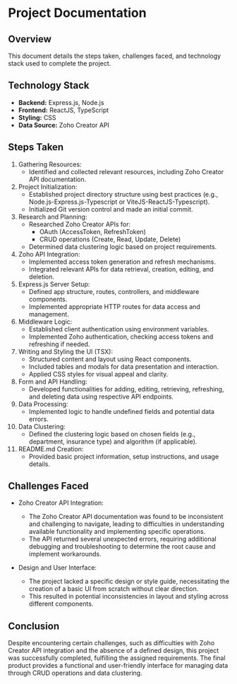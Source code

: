 # Project Documentation

## Overview

This document details the steps taken, challenges faced, and technology stack used to complete the project.

## Technology Stack

- **Backend:** Express.js, Node.js
- **Frontend:** ReactJS, TypeScript
- **Styling:** CSS
- **Data Source:** Zoho Creator API

## Steps Taken

1. Gathering Resources:
    - Identified and collected relevant resources, including Zoho Creator API documentation.
2. Project Initialization:
    - Established project directory structure using best practices (e.g., Node.js-Express.js-Typescript or ViteJS-ReactJS-Typescript).
    - Initialized Git version control and made an initial commit.
3. Research and Planning:
    - Researched Zoho Creator APIs for:
        - OAuth (AccessToken, RefreshToken)
        - CRUD operations (Create, Read, Update, Delete)
    - Determined data clustering logic based on project requirements.
4. Zoho API Integration:
    - Implemented access token generation and refresh mechanisms.
    - Integrated relevant APIs for data retrieval, creation, editing, and deletion.
5. Express.js Server Setup:
    - Defined app structure, routes, controllers, and middleware components.
    - Implemented appropriate HTTP routes for data access and management.
6. Middleware Logic:
    - Established client authentication using environment variables.
    - Implemented Zoho authentication, checking access tokens and refreshing if needed.
7. Writing and Styling the UI (TSX):
    - Structured content and layout using React components.
    - Included tables and modals for data presentation and interaction.
    - Applied CSS styles for visual appeal and clarity.
8. Form and API Handling:
    - Developed functionalities for adding, editing, retrieving, refreshing, and deleting data using respective API endpoints.
9. Data Processing:
    - Implemented logic to handle undefined fields and potential data errors.
10. Data Clustering:
    - Defined the clustering logic based on chosen fields (e.g., department, insurance type) and algorithm (if applicable).
11. README.md Creation:
    - Provided basic project information, setup instructions, and usage details.

## Challenges Faced

- Zoho Creator API Integration:
  - The Zoho Creator API documentation was found to be inconsistent and challenging to navigate, leading to difficulties in understanding available functionality and implementing specific operations.
  - The API returned several unexpected errors, requiring additional debugging and troubleshooting to determine the root cause and implement workarounds.

- Design and User Interface:
  - The project lacked a specific design or style guide, necessitating the creation of a basic UI from scratch without clear direction.
  - This resulted in potential inconsistencies in layout and styling across different components.

## Conclusion

Despite encountering certain challenges, such as difficulties with Zoho Creator API integration and the absence of a defined design, this project was successfully completed, fulfilling the assigned requirements. The final product provides a functional and user-friendly interface for managing data through CRUD operations and data clustering.
